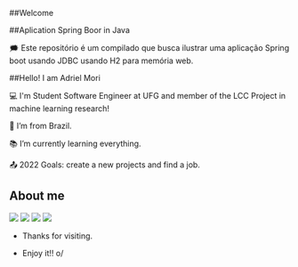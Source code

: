 ##Welcome

##Aplication Spring Boor in Java

:right_anger_bubble: Este repositório é um compilado que busca ilustrar uma aplicação Spring boot usando JDBC usando H2 para memória web.

##Hello! I am Adriel Mori


:computer: I'm Student Software Engineer at UFG and member of the LCC Project in machine learning research!

:house_with_garden: I’m from Brazil.

:books: I’m currently learning everything.

:outbox_tray: 2022 Goals: create a new projects and find a job.

## About me

<div> 
  <a href="https://github.com/MORIAdriel" target="_blank"><img src="https://img.shields.io/badge/GitHub-100000?style=for-the-badge&logo=github&logoColor=white" target="_blank"></a>
  <a href="https://www.linkedin.com/in/adriel-lenner-mori-765171215" target="_blank"><img src="https://img.shields.io/badge/LinkedIn-0077B5?style=for-the-badge&logo=linkedin&logoColor=white" target="_blank"></a>
  <a href="adrielmori@discente.ufg.br" target="_blank"><img src="https://img.shields.io/badge/Gmail-D14836?style=for-the-badge&logo=gmail&logoColor=white" target="_blank"></a>
  <a href=" https://www.instagram.com/adriel_mori/" target="_blank"><img src="https://img.shields.io/badge/Instagram-E4405F?style=for-the-badge&logo=instagram&logoColor=white" target="_blank"></a>
</div>

- Thanks for visiting.

- Enjoy it!! o/

